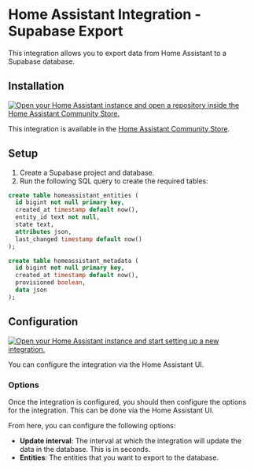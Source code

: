 # Home Assistant Integration - Supabase Export

This integration allows you to export data from Home Assistant to a Supabase database.

## Installation

[![Open your Home Assistant instance and open a repository inside the Home Assistant Community Store.](https://my.home-assistant.io/badges/hacs_repository.svg)](https://my.home-assistant.io/redirect/hacs_repository/?owner=timmo001&repository=homeassistant-integration-supabase-export&category=integration)

This integration is available in the [Home Assistant Community Store](https://hacs.xyz/).

## Setup

1. Create a Supabase project and database.
1. Run the following SQL query to create the required tables:

```sql
create table homeassistant_entities (
  id bigint not null primary key,
  created_at timestamp default now(),
  entity_id text not null,
  state text,
  attributes json,
  last_changed timestamp default now()
);

create table homeassistant_metadata (
  id bigint not null primary key,
  created_at timestamp default now(),
  provisioned boolean,
  data json
);
```

## Configuration

[![Open your Home Assistant instance and start setting up a new integration.](https://my.home-assistant.io/badges/config_flow_start.svg)](https://my.home-assistant.io/redirect/config_flow_start/?domain=supabase_export)

You can configure the integration via the Home Assistant UI.

### Options

Once the integration is configured, you should then configure the options for the integration. This can be done via the Home Assistant UI.

From here, you can configure the following options:

- **Update interval**: The interval at which the integration will update the data in the database. This is in seconds.
- **Entities**: The entities that you want to export to the database.
